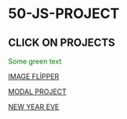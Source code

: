 
# 50-JS-PROJECT

## CLICK ON PROJECTS

<span style="color: green"> Some green text </span>




[IMAGE FLİPPER](https://fuzzlex.github.io/50-JS-PROJECT/Image_Flipper)  <br/>

[MODAL PROJECT](https://fuzzlex.github.io/50-JS-PROJECT/Modal__project)  <br/>

[NEW YEAR EVE](https://fuzzlex.github.io/50-JS-PROJECT/New_year_eve)  <br/>
 <br/>

